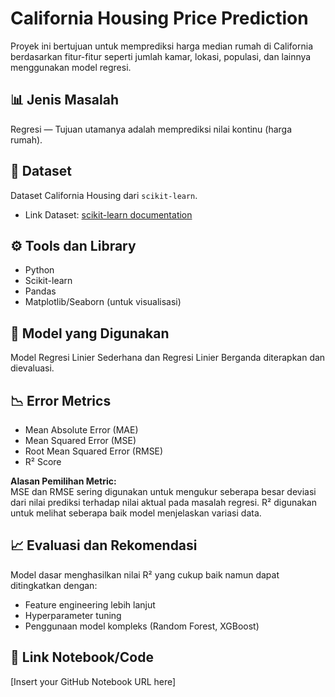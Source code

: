 # California Housing Price Prediction

Proyek ini bertujuan untuk memprediksi harga median rumah di California berdasarkan fitur-fitur seperti jumlah kamar, lokasi, populasi, dan lainnya menggunakan model regresi.

## 📊 Jenis Masalah
Regresi — Tujuan utamanya adalah memprediksi nilai kontinu (harga rumah).

## 📁 Dataset
Dataset California Housing dari `scikit-learn`.

- Link Dataset: [scikit-learn documentation](https://scikit-learn.org/stable/modules/generated/sklearn.datasets.fetch_california_housing.html)

## ⚙️ Tools dan Library
- Python
- Scikit-learn
- Pandas
- Matplotlib/Seaborn (untuk visualisasi)

## 🤖 Model yang Digunakan
Model Regresi Linier Sederhana dan Regresi Linier Berganda diterapkan dan dievaluasi.

## 📉 Error Metrics
- Mean Absolute Error (MAE)
- Mean Squared Error (MSE)
- Root Mean Squared Error (RMSE)
- R² Score

**Alasan Pemilihan Metric:**  
MSE dan RMSE sering digunakan untuk mengukur seberapa besar deviasi dari nilai prediksi terhadap nilai aktual pada masalah regresi. R² digunakan untuk melihat seberapa baik model menjelaskan variasi data.

## 📈 Evaluasi dan Rekomendasi
Model dasar menghasilkan nilai R² yang cukup baik namun dapat ditingkatkan dengan:
- Feature engineering lebih lanjut
- Hyperparameter tuning
- Penggunaan model kompleks (Random Forest, XGBoost)

## 📎 Link Notebook/Code
[Insert your GitHub Notebook URL here]
